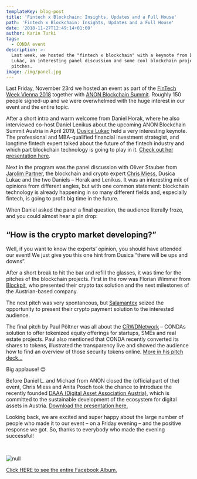 ```yaml
---
templateKey: blog-post
title: 'Fintech x Blockchain: Insights, Updates and a Full House'
path: 'Fintech x Blockchain: Insights, Updates and a Full House'
date: '2018-11-27T12:49:14+01:00'
author: Karin Turki
tags:
  - CONDA event
description: >-
  Last week, we hosted the "fintech x blockchain" with a keynote from Dusica
  Lukac, an interesting panel discussion and some cool blockchain project
  pitches.
image: /img/panel.jpg
---
```

Last Friday, November 23rd we hosted an event as part of the [FinTech Week Vienna 2018](https://viennabusinessagency.at/events/1611-2311-fintech-week-vienna-2018-784/) together with [ANON Blockchain Summit](https://www.blockchainsummitaustria.com/). Roughly 150 people signed-up and we were overwhelmed with the huge interest in our event and the entire topic.

After a short intro and warm welcome from Daniel Horak, where he also interviewed co-host Daniel Lenikus about the upcoming ANON Blockchain Summit Austria in April 2019, [Dusica Lukac](https://www.linkedin.com/in/dusicalukac/) held a very interesting keynote. The professional and MBA-qualified financial investment strategist, and longtime fintech expert talked about the future of the fintech industry and which part blockchain technology is going to play in it. [Check out her presentation here](https://ico.conda.online/img/fintech%20x%20blockchain_dusica_%20112018.pdf).

Next in the program was the panel discussion with Oliver Stauber from [Jarolim Partner](https://www.jarolim.at/), the blockchain and crypto expert [Chris Miess](https://www.linkedin.com/in/chrismiess/), Dusica Lukac and the two Daniels – Horak and Lenikus. It was an interesting mix of opinions from different angles, but with one common statement: blockchain technology is already happening in so many different fields and, especially fintech, is going to profit big time in the future.

When Daniel asked the panel a final question, the audience literally froze, and you could almost hear a pin drop:

## “How is the crypto market developing?”

Well, if you want to know the experts’ opinion, you should have attended our event! We just give you this one hint from Dusica “there will be ups and downs”.

After a short break to hit the bar and refill the glasses, it was time for the pitches of the blockchain projects. First in the row was Florian Wimmer from [Blockpit](https://blockpit.io/), who presented their crypto tax solution and the next milestones of the Austrian-based company.

The next pitch was very spontaneous, but [Salamantex](https://www.salamantex.com/de/) seized the opportunity to present their crypto payment solution to the interested audience. 

The final pitch by Paul Pöltner was all about the [CRWDNetwork](https://ico.conda.online/) – CONDAs solution to offer tokenized equity offerings for startups, SMEs and real estate projects. Paul also mentioned that CONDA recently converted its shares to tokens, illustrated the transparency live and showed the audience how to find an overview of those security tokens online.
 [More in his pitch deck...](https://ico.conda.online/img/conda_crwd%20security%20ico%2020181120.pdf)

Big applause! 😊

Before Daniel L. and Michael from ANON closed the (official part of the) event, Chris Miess and Anita Posch took the chance to introduce the recently founded [DAAA (Digital Asset Association Austria)](https://daaa.at/), which is committed to the sustainable development of the ecosystem for digital assets in Austria. [Download the presentation here.](https://ico.conda.online/img/daaa-deck.pdf)

Looking back, we are excited and super happy about the large number of people who made it to our event – on a Friday evening – and the positive response we got. So, thanks to everybody who made the evening successful!

<br>

![null](/img/album_link_photo.png)

[Click HERE to see the entire Facebook Album.](https://www.facebook.com/media/set/?set=a.519593031888422&type=1&l=2c11579625)

<br>
